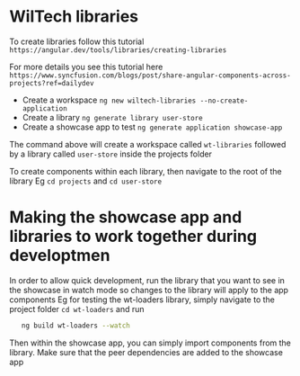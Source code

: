 # WilTech libraries


To create libraries follow this tutorial
`https://angular.dev/tools/libraries/creating-libraries`

For more details you see this tutorial here `https://www.syncfusion.com/blogs/post/share-angular-components-across-projects?ref=dailydev`


* Create a workspace `ng new wiltech-libraries --no-create-application`
* Create a library `ng generate library user-store`
* Create a showcase app to test `ng generate application showcase-app`

The command above will create a workspace called `wt-libraries` followed by a library called `user-store` inside the projects folder

To create components within each library, then navigate to the root of the library Eg `cd projects` and `cd user-store`


# Making the showcase app and libraries to work together during developtmen
In order to allow quick development, run the library that you want to see in the showcase in watch mode so changes to the library will apply to the app components
Eg for testing the wt-loaders library, simply navigate to the project folder `cd wt-loaders` and run 
```bash
   ng build wt-loaders --watch
``````

Then within the showcase app, you can simply import components from the library. Make sure that the peer dependencies are added to the showcase app


